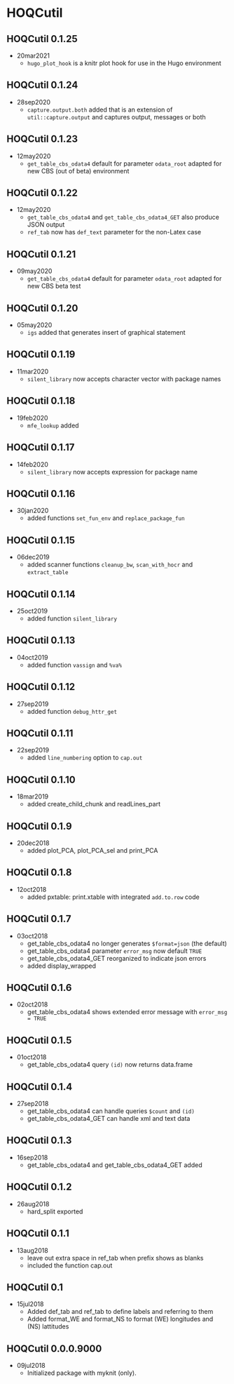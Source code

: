 # HOQCutil

## HOQCutil 0.1.25

* 20mar2021   
   + `hugo_plot_hook` is a knitr plot hook for use in the Hugo environment

## HOQCutil 0.1.24

* 28sep2020   
   + `capture.output.both` added that is an extension of `util::capture.output` and captures output, messages or both

## HOQCutil 0.1.23

* 12may2020   
   + `get_table_cbs_odata4` default for parameter `odata_root` adapted for new CBS (out of beta) environment 

## HOQCutil 0.1.22

* 12may2020   
   + `get_table_cbs_odata4` and `get_table_cbs_odata4_GET` also produce JSON output
   + `ref_tab` now has `def_text` parameter for the non-Latex case

## HOQCutil 0.1.21

* 09may2020   
   + `get_table_cbs_odata4` default for parameter `odata_root` adapted for new CBS beta test

## HOQCutil 0.1.20

* 05may2020   
   + `igs` added that generates insert of graphical statement

## HOQCutil 0.1.19

* 11mar2020   
   + `silent_library` now accepts character vector with package names

## HOQCutil 0.1.18

* 19feb2020   
   + `mfe_lookup` added

## HOQCutil 0.1.17

* 14feb2020   
   + `silent_library` now accepts expression for package name

## HOQCutil 0.1.16

* 30jan2020   
   + added functions  `set_fun_env` and `replace_package_fun` 

## HOQCutil 0.1.15

* 06dec2019   
   + added scanner functions `cleanup_bw`, `scan_with_hocr` and `extract_table` 

## HOQCutil 0.1.14

* 25oct2019   
   + added function `silent_library`

## HOQCutil 0.1.13

* 04oct2019   
   + added function `vassign` and `%va%`

## HOQCutil 0.1.12

* 27sep2019   
   + added function `debug_httr_get`
 
## HOQCutil 0.1.11

* 22sep2019   
   + added `line_numbering` option to `cap.out`
      
## HOQCutil 0.1.10

* 18mar2019   
   + added create_child_chunk and readLines_part
       
## HOQCutil 0.1.9

* 20dec2018   
   + added plot_PCA, plot_PCA_sel and print_PCA
   
## HOQCutil 0.1.8

* 12oct2018   
   + added pxtable: print.xtable with integrated `add.to.row` code
   
## HOQCutil 0.1.7

* 03oct2018   
   + get_table_cbs_odata4 no longer generates `$format=json` (the default)
   + get_table_cbs_odata4 parameter `error_msg` now default `TRUE`
   + get_table_cbs_odata4_GET reorganized to indicate json errors
   + added display_wrapped
  
## HOQCutil 0.1.6

* 02oct2018
   + get_table_cbs_odata4 shows extended error message with `error_msg = TRUE`

## HOQCutil 0.1.5

* 01oct2018
   + get_table_cbs_odata4 query `(id)` now returns data.frame

## HOQCutil 0.1.4

* 27sep2018
   + get_table_cbs_odata4 can handle queries `$count` and `(id)`
   + get_table_cbs_odata4_GET can handle xml and text data

## HOQCutil 0.1.3

* 16sep2018
   + get_table_cbs_odata4 and get_table_cbs_odata4_GET added

## HOQCutil 0.1.2

* 26aug2018
   + hard_split exported

## HOQCutil 0.1.1

* 13aug2018
   + leave out extra space in ref_tab when prefix shows as blanks
   + included the function cap.out

## HOQCutil 0.1

* 15jul2018 
   + Added def_tab and ref_tab to define labels and referring to them
   + Added format_WE and format_NS to format (WE) longitudes and (NS) lattitudes

## HOQCutil 0.0.0.9000

* 09jul2018 
   + Initialized package with myknit (only).
     
